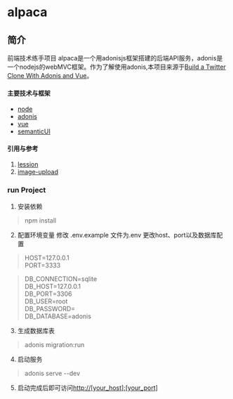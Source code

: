 # alpaca

## 简介
  前端技术练手项目
  alpaca是一个用adonisjs框架搭建的后端API服务，adonis是一个nodejs的webMVC框架。作为了解使用adonis,本项目来源于[Build a Twitter Clone With Adonis and Vue](https://scotch.io/courses/build-a-twitter-clone-with-adonis-and-vue)。
  
#### 主要技术与框架
  * [node](https:nodejs.org)
  * [adonis](https://adonisjs.com)
  * [vue](https://vuejs.org)
  * [semanticUI](https://semantic-ui.com)
  
#### 引用与参考
  1. [lession](https://scotch.io/courses/build-a-twitter-clone-with-adonis-and-vue)
  2. [image-upload](https://github.com/dai-siki/vue-image-crop-upload)
  
### run Project 

  1. 安装依赖
  > npm install
  2. 配置环境变量
    修改 .env.example 文件为.env
    更改host、port以及数据库配置
    
  > HOST=127.0.0.1                                                                                                           
  > PORT=3333
    
  > DB_CONNECTION=sqlite                                                                                                     
  > DB_HOST=127.0.0.1                                                                                                         
  > DB_PORT=3306                                                                                                             
  > DB_USER=root                                                                                                             
  > DB_PASSWORD=                                                                                                             
  > DB_DATABASE=adonis                                                                                                       
  
  3. 生成数据库表
  
  > adonis migration:run
  
  4. 启动服务
  
  > adonis serve --dev
  
  5. 启动完成后即可访问[http://[your_host]:[your_port]](http://[your_host]:[your_port])
